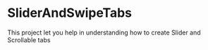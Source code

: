 # SliderAndSwipeTabs
This project let you help in understanding how to create Slider and Scrollable tabs
